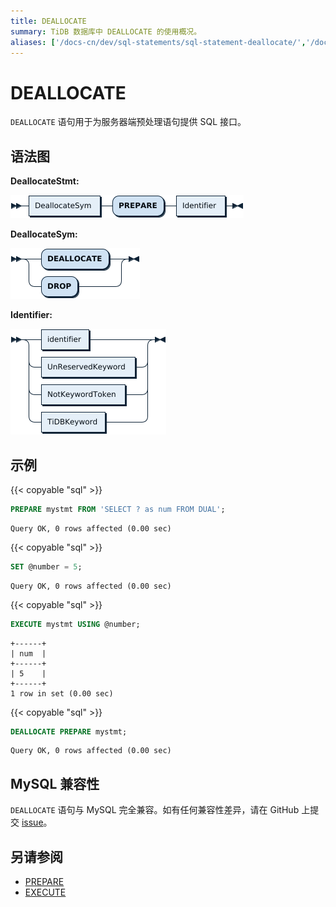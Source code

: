 ```yaml
---
title: DEALLOCATE
summary: TiDB 数据库中 DEALLOCATE 的使用概况。
aliases: ['/docs-cn/dev/sql-statements/sql-statement-deallocate/','/docs-cn/dev/reference/sql/statements/deallocate/']
---
```


# DEALLOCATE

`DEALLOCATE` 语句用于为服务器端预处理语句提供 SQL 接口。

## 语法图

**DeallocateStmt:**

![DeallocateStmt](/media/sqlgram/DeallocateStmt.png)

**DeallocateSym:**

![DeallocateSym](/media/sqlgram/DeallocateSym.png)

**Identifier:**

![Identifier](/media/sqlgram/Identifier.png)

## 示例

{{< copyable "sql" >}}

```sql
PREPARE mystmt FROM 'SELECT ? as num FROM DUAL';
```

```
Query OK, 0 rows affected (0.00 sec)
```

{{< copyable "sql" >}}

```sql
SET @number = 5;
```

```
Query OK, 0 rows affected (0.00 sec)
```

{{< copyable "sql" >}}

```sql
EXECUTE mystmt USING @number;
```

```
+------+
| num  |
+------+
| 5    |
+------+
1 row in set (0.00 sec)
```

{{< copyable "sql" >}}

```sql
DEALLOCATE PREPARE mystmt;
```

```
Query OK, 0 rows affected (0.00 sec)
```

## MySQL 兼容性

`DEALLOCATE` 语句与 MySQL 完全兼容。如有任何兼容性差异，请在 GitHub 上提交 [issue](/report-issue.md)。

## 另请参阅

* [PREPARE](/sql-statements/sql-statement-prepare.md)
* [EXECUTE](/sql-statements/sql-statement-execute.md)
